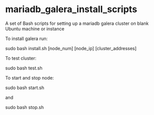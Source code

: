 # mariadb_galera_install_scripts
A set of Bash scripts for setting up a mariadb galera cluster on blank Ubuntu machine or instance

To install galera run:

sudo bash install.sh [node_num] [node_ip] [cluster_addresses]

To test cluster:

sudo bash test.sh

To start and stop node:

sudo bash start.sh

and

sudo bash stop.sh

